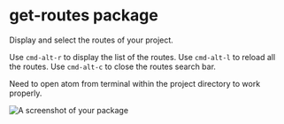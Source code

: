 # get-routes package

Display and select the routes of your project.

Use `cmd-alt-r` to display the list of the routes.
Use `cmd-alt-l` to reload all the routes.
Use `cmd-alt-c` to close the routes search bar.

Need to open atom from terminal within the project directory to work properly.

![A screenshot of your package](http://postimg.org/image/dbz24pmj5/)
